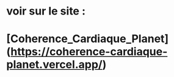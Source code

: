 # voir sur le site : 

# [Coherence_Cardiaque_Planet] (https://coherence-cardiaque-planet.vercel.app/)


